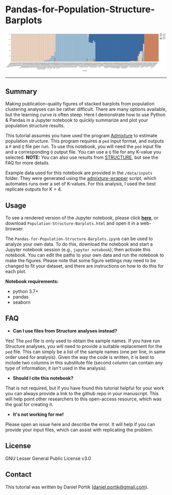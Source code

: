 # Pandas-for-Population-Structure-Barplots

![BarPlot](https://github.com/dportik/Pandas-for-Population-Structure-Barplots/blob/main/data/outputs/Admixture-K4-Perfection.png)

---------------

## Summary

Making publication-quality figures of stacked barplots from population clustering analyses can be rather difficult. There are many options available, but the learning curve is often steep. Here I demonstrate how to use Python & Pandas in a Jupyter notebook to quickly summarize and plot your population structure results. 

This tutorial assumes you have used the program [Admixture](https://dalexander.github.io/admixture/) to estimate population structure. This program requires a `ped` input format, and outputs a `P` and `Q` file per run. To use this notebook, you will need the `ped` input file and a corresponding `Q` output file. You can use a `Q` file for any K-value you selected. **NOTE:** You can also use results from [STRUCTURE](https://web.stanford.edu/group/pritchardlab/structure.html), but see the FAQ for more details. 

Example data used for this notebook are provided in the `/data/inputs` folder. They were generated using the [admixture-wrapper](https://github.com/dportik/admixture-wrapper) script, which automates runs over a set of K-values. For this analysis, I used the best replicate outputs for K = 4.


## Usage

To see a rendered version of the Jupyter notebook, please click [**here**](http://htmlpreview.github.io/?https://github.com/dportik/Pandas-for-Population-Structure-Barplots/blob/master/Pandas-for-Population-Structure-Barplots.html), or download `Population-Structure-Barplots.html` and open it in a web-browser.

The `Pandas-for-Population-Structure-Barplots.ipynb` can be used to analyze your own data. To do this, download the notebook and start a Jupyter notebook session (e.g., `jupyter notebook`), then activate this notebook. You can edit the paths to your own data and run the notebook to make the figures. Please note that some figure settings may need to be changed to fit your dataset, and there are instructions on how to do this for each plot.

**Notebook requirements:**
+ python 3.7+
+ pandas
+ seaborn

## FAQ

+ **Can I use files from Structure analyses instead?**

Yes! The `ped` file is only used to obtain the sample names. If you have run Structure analyses, you will need to provide a suitable replacement for the `ped` file. This can simply be a list of the sample names (one per line, in same order used for analysis). Given the way the code is written, it is best to include two columns in this substitute file (second column can contain any type of information; it isn't used in the analysis). 

+ **Should I cite this notebook?**

That is not required, but if you have found this tutorial helpful for your work you can always provide a link to the github repo in your manuscript. This will help point other researchers to this open-access resource, which was the goal for creating it. 

+ **It's not working for me!**

Please open an issue here and describe the error. It will help if you can provide your input files, which can assist with replicating the problem. 

## License

GNU Lesser General Public License v3.0

## Contact

This tutorial was written by Daniel Portik (daniel.portik@gmail.com).

